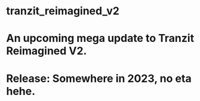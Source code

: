 # tranzit_reimagined_v2
# An upcoming mega update to Tranzit Reimagined V2.
# Release: Somewhere in 2023, no eta hehe.
